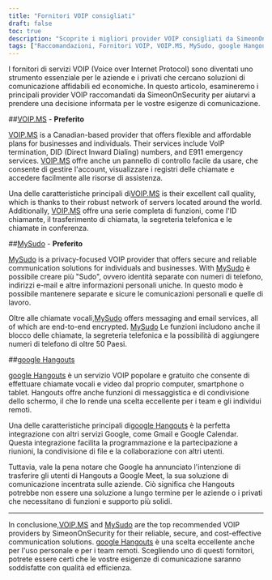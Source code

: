```yaml
---
title: "Fornitori VOIP consigliati"
draft: false
toc: true
description: "Scoprite i migliori provider VOIP consigliati da SimeonOnSecurity. Ottenete soluzioni di comunicazione affidabili e sicure per le vostre esigenze personali o aziendali con VOIP.MS e MySudo, le scelte preferite. Inoltre, rimanete in contatto con amici e familiari grazie a Google Hangouts."
tags: ["Raccomandazioni, Fornitori VOIP, VOIP.MS, MySudo, google Hangouts], Voce su IP"]
---
```


I fornitori di servizi VOIP (Voice over Internet Protocol) sono diventati uno strumento essenziale per le aziende e i privati che cercano soluzioni di comunicazione affidabili ed economiche. In questo articolo, esamineremo i principali provider VOIP raccomandati da SimeonOnSecurity per aiutarvi a prendere una decisione informata per le vostre esigenze di comunicazione.

##[VOIP.MS](https://voip.ms) - **Preferito**

[VOIP.MS](https://voip.ms) is a Canadian-based provider that offers flexible and affordable plans for businesses and individuals. Their services include VoIP termination, DID (Direct Inward Dialing) numbers, and E911 emergency services. [VOIP.MS](https://voip.ms) offre anche un pannello di controllo facile da usare, che consente di gestire l'account, visualizzare i registri delle chiamate e accedere facilmente alle risorse di assistenza.

Una delle caratteristiche principali di[VOIP.MS](https://voip.ms) is their excellent call quality, which is thanks to their robust network of servers located around the world. Additionally, [VOIP.MS](https://voip.ms) offre una serie completa di funzioni, come l'ID chiamante, il trasferimento di chiamata, la segreteria telefonica e le chiamate in conferenza.

##[MySudo](https://mysudo.com/) - **Preferito**

[MySudo](https://mysudo.com/) is a privacy-focused VOIP provider that offers secure and reliable communication solutions for individuals and businesses. With [MySudo](https://mysudo.com/) è possibile creare più "Sudo", ovvero identità separate con numeri di telefono, indirizzi e-mail e altre informazioni personali uniche. In questo modo è possibile mantenere separate e sicure le comunicazioni personali e quelle di lavoro.

Oltre alle chiamate vocali,[MySudo](https://mysudo.com/) offers messaging and email services, all of which are end-to-end encrypted. [MySudo](https://mysudo.com/) Le funzioni includono anche il blocco delle chiamate, la segreteria telefonica e la possibilità di aggiungere numeri di telefono di oltre 50 Paesi.

##[google Hangouts](https://hangouts.google.com)

[google Hangouts](https://hangouts.google.com) è un servizio VOIP popolare e gratuito che consente di effettuare chiamate vocali e video dal proprio computer, smartphone o tablet. Hangouts offre anche funzioni di messaggistica e di condivisione dello schermo, il che lo rende una scelta eccellente per i team e gli individui remoti.

Una delle caratteristiche principali di[google Hangouts](https://hangouts.google.com) è la perfetta integrazione con altri servizi Google, come Gmail e Google Calendar. Questa integrazione facilita la programmazione e la partecipazione a riunioni, la condivisione di file e la collaborazione con altri utenti.

Tuttavia, vale la pena notare che Google ha annunciato l'intenzione di trasferire gli utenti di Hangouts a Google Meet, la sua soluzione di comunicazione incentrata sulle aziende. Ciò significa che Hangouts potrebbe non essere una soluzione a lungo termine per le aziende o i privati che necessitano di funzioni e supporto più solidi.

____

In conclusione,[VOIP.MS](https://voip.ms) and [MySudo](https://mysudo.com/) are the top recommended VOIP providers by SimeonOnSecurity for their reliable, secure, and cost-effective communication solutions. [google Hangouts](https://hangouts.google.com) è una scelta eccellente anche per l'uso personale e per i team remoti. Scegliendo uno di questi fornitori, potrete essere certi che le vostre esigenze di comunicazione saranno soddisfatte con qualità ed efficienza.
